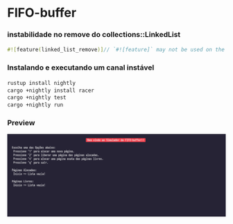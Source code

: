 # FIFO-buffer
### instabilidade no remove do collections::LinkedList
``` rust
#![feature(linked_list_remove)]// `#![feature]` may not be used on the stable release channel
```
### Instalando e executando um canal instável
```bash
rustup install nightly
cargo +nightly install racer
cargo +nightly test
cargo +nightly run
```

### Preview
<img src="img/preview.png">